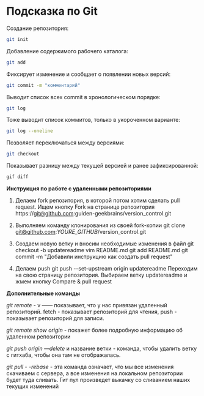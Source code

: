 # Подсказка по Git

Создание репозитория:
```sh
git init
```

Добавление содержимого рабочего каталога:
```sh
git add
```

Фиксирует изменение и сообщает о появлении новых версий:
```sh
git commit -m "комментарий"
```
Выводит список всех commit в хронологическом порядке:
```sh
git log
```
Тоже выводит список коммитов, только в укороченном варианте:
```sh
git log --oneline
```
Позволяет переключаться между версиями:
```sh
git checkout
```
Показывает разницу между текущей версией и ранее зафиксированной:
```sh
gif diff
```

**Инструкция по работе с удаленными репозиториями**

1. Делаем fork репозитория, в которой потом хотим сделать pull request. Ищем кнопку Fork на странице репозитория https://git@github.com:gulden-geekbrains/version_control.git

2. Выполняем команду клонирования из своей fork-копии
git clone git@github.com:*YOURE_GITHUB*/version_control.git

3. Создаем новую ветку и вносим необходимые изменения в файл
git checkout -b updatereadme
vim README.md
git add README.md
git commit -m "Добавили инструкцию как создать pull request"

4. Делаем push
git push --set-upstream origin updatereadme
Переходим на свою страницу репозитория. Выбираем ветку updatereadme и жмем кнопку Compare & pull request


**Дополнительные команды**

*git remote* - v —— показывает, что у нас привязан удаленный репозиторий. fetch - показывает репозиторий для чтения, push - показывает репозиторий для записи.

*git remote show origin* - покажет более подробную информацию об удаленном репозитории

*git push origin —delete* и название ветки - команда, чтобы удалить ветку с гитхаба, чтобы она там не отображалась.

*git pull - -rebase* - эта команда означает, что мы все изменения скачиваем с сервера, а все изменения на локальном репозитории будет туда сливать. Гит пул произведет выкачку со сливанием наших текущих изменений